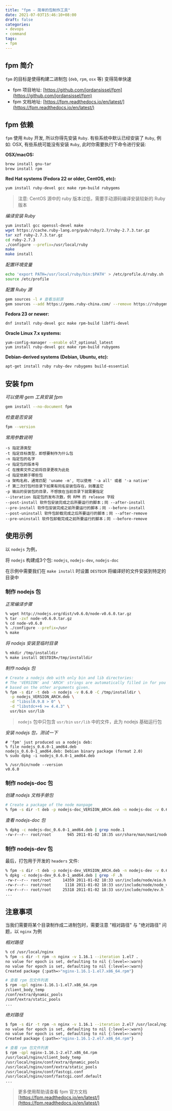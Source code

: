 ```yaml
---
title: "fpm - 简单的包制作工具"
date: 2021-07-03T15:46:10+08:00
draft: false
categories: 
- devops
- command
tags:
- fpm
---
```


## fpm 简介

`fpm` 的目标是使得构建二进制包 (`deb`, `rpm`, `osx` 等) 变得简单快速

- fpm 项目地址: [https://github.com/jordansissel/fpm](https://github.com/jordansissel/fpm)
- fpm 文档地址: [https://fpm.readthedocs.io/en/latest/](https://fpm.readthedocs.io/en/latest/)

## fpm 依赖

`fpm` 使用 `Ruby` 开发, 所以你得先安装 `Ruby`. 有些系统中默认已经安装了 `Ruby`, 例如: OSX, 有些系统可能没有安装 `Ruby`, 此时你需要执行下命令进行安装:

**OSX/macOS:**

```bash
brew install gnu-tar
brew install rpm
```

**Red Hat systems (Fedora 22 or older, CentOS, etc):**

```bash
yum install ruby-devel gcc make rpm-build rubygems
```

> 注意: CentOS 源中的 ruby 版本过低，需要手动源码编译安装较新的 Ruby 版本

*编译安装 Ruby*

```bash
yum install gcc openssl-devel make
wget https://cache.ruby-lang.org/pub/ruby/2.7/ruby-2.7.3.tar.gz
tar xzf ruby-2.7.3.tar.gz
cd ruby-2.7.3
./configure --prefix=/usr/local/ruby
make
make install
```

*配置环境变量*

```bash
echo 'export PATH=/usr/local/ruby/bin:$PATH' > /etc/profile.d/ruby.sh
source /etc/profile
```

*配置 Ruby 源*

```bash
gem sources -l # 查看当前源
gem sources --add https://gems.ruby-china.com/ --remove https://rubygems.org/
```

**Fedora 23 or newer:**

```bash
dnf install ruby-devel gcc make rpm-build libffi-devel
```

**Oracle Linux 7.x systems:**

```bash
yum-config-manager --enable ol7_optional_latest
yum install ruby-devel gcc make rpm-build rubygems
```

**Debian-derived systems (Debian, Ubuntu, etc):**

```bash
apt-get install ruby ruby-dev rubygems build-essential
```

## 安装 fpm

*可以使用 gem 工具安装 fpm*

```bash
gem install --no-document fpm
```

*检查是否安装*

```bash
fpm --version
```

*常用参数说明*

```
-s 指定源类型
-t 指定目标类型，即想要制作为什么包
-n 指定包的名字
-v 指定包的版本号
-C 在搜索文件之前将目录更改为此处
-d 指定依赖于哪些包
-a 架构名称，通常匹配 'uname -m', 可以使用 '-a all' 或者 '-a native'
-f 第二次打包时目录下如果有同名安装包存在，则覆盖它
-p 输出的安装包的目录，不想放在当前目录下就需要指定
--iteration 指定包的发布次数，例 RPM 的 release 字段
--post-install 软件包安装完成之后所要运行的脚本；同 --after-install
--pre-install 软件包安装完成之前所要运行的脚本；同 --before-install
--post-uninstall 软件包卸载完成之后所要运行的脚本；同 --after-remove
--pre-uninstall 软件包卸载完成之前所要运行的脚本；同 --before-remove
```

## 使用示例

以 `nodejs` 为例，

将 `nodejs` 构建成3个包: `nodejs`, `nodejs-dev`, `nodejs-doc`

在示例中需要我们在 `make install` 时设置 `DESTDIR` 将编译好的文件安装到特定的目录中

### 制作 nodejs 包

*正常编译步骤*

```bash
% wget http://nodejs.org/dist/v0.6.0/node-v0.6.0.tar.gz
% tar -zxf node-v0.6.0.tar.gz
% cd node-v0.6.0
% ./configure --prefix=/usr
% make
```

*将 nodejs 安装至临时目录*

```bash
% mkdir /tmp/installdir
% make install DESTDIR=/tmp/installdir
```

*制作 nodejs 包*

```bash
# Create a nodejs deb with only bin and lib directories:
# The 'VERSION' and 'ARCH' strings are automatically filled in for you
# based on the other arguments given.
% fpm -s dir -t deb -n nodejs -v 0.6.0 -C /tmp/installdir \
  -p nodejs_VERSION_ARCH.deb \
  -d "libssl0.9.8 > 0" \
  -d "libstdc++6 >= 4.4.3" \
  usr/bin usr/lib
```

> `nodejs` 包中只包含 `usr/bin`  `usr/lib` 中的文件，此为 nodejs 基础运行包

*安装 nodejs 包，测试一下*

```
# 'fpm' just produced us a nodejs deb:
% file nodejs_0.6.0-1_amd64.deb
nodejs_0.6.0-1_amd64.deb: Debian binary package (format 2.0)
% sudo dpkg -i nodejs_0.6.0-1_amd64.deb

% /usr/bin/node --version
v0.6.0
```

### 制作 nodejs-doc 包

*创建 nodejs 文档手册包*

```bash
# Create a package of the node manpage
% fpm -s dir -t deb -p nodejs-doc_VERSION_ARCH.deb -n nodejs-doc -v 0.6.0 -C /tmp/installdir usr/share/man
```

*查看 nodejs-doc 包*

```bash
% dpkg -c nodejs-doc_0.6.0-1_amd64.deb | grep node.1
-rw-r--r-- root/root       945 2011-01-02 18:35 usr/share/man/man1/node.1
```

### 制作 nodejs-dev 包

最后，打包用于开发的 `headers` 文件:

```bash
% fpm -s dir -t deb -p nodejs-dev_VERSION_ARCH.deb -n nodejs-dev -v 0.6.0 -C /tmp/installdir usr/include
% dpkg -c nodejs-dev_0.6.0-1_amd64.deb | grep -F .h
-rw-r--r-- root/root     14359 2011-01-02 18:33 usr/include/node/eio.h
-rw-r--r-- root/root      1118 2011-01-02 18:33 usr/include/node/node_version.h
-rw-r--r-- root/root     25318 2011-01-02 18:33 usr/include/node/ev.h
...
```

## 注意事项

当我们需要将某个目录制作成二进制包时，需要注意 "相对路径" 与 "绝对路径" 问题，以 `nginx` 为例

*相对路径*

```bash
% cd /usr/local/nginx
% fpm -s dir -t rpm -n nginx -v 1.16.1 --iteration 1.el7 .
no value for epoch is set, defaulting to nil {:level=>:warn}
no value for epoch is set, defaulting to nil {:level=>:warn}
Created package {:path=>"nginx-1.16.1-1.el7.x86_64.rpm"}

# 查看 rpm 包文件列表
$ rpm -qpl nginx-1.16.1-1.el7.x86_64.rpm
/client_body_temp
/conf/extra/dynamic_pools
/conf/extra/static_pools
...
```

*绝对路径*

```bash
$ fpm -s dir -t rpm -n nginx -v 1.16.1 --iteration 2.el7 /usr/local/nginx
no value for epoch is set, defaulting to nil {:level=>:warn}
no value for epoch is set, defaulting to nil {:level=>:warn}
Created package {:path=>"nginx-1.16.1-2.el7.x86_64.rpm"}

# 查看 rpm 包文件列表
$ rpm -qpl nginx-1.16.1-2.el7.x86_64.rpm
/usr/local/nginx/client_body_temp
/usr/local/nginx/conf/extra/dynamic_pools
/usr/local/nginx/conf/extra/static_pools
/usr/local/nginx/conf/fastcgi.conf
/usr/local/nginx/conf/fastcgi.conf.default
...
```

> 更多使用帮助请查看 fpm 官方文档 [https://fpm.readthedocs.io/en/latest/](https://fpm.readthedocs.io/en/latest/)
